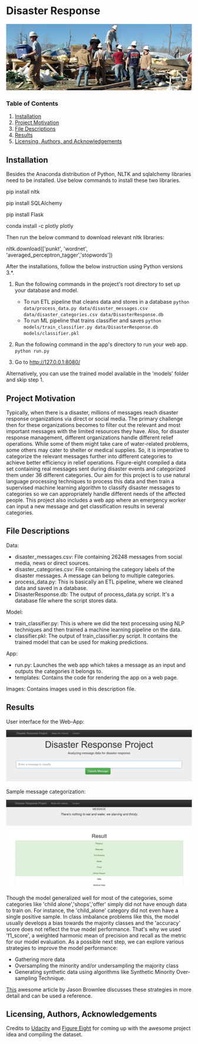 # Disaster Response
![alt text](https://raw.githubusercontent.com/samardolui/DisasterResponse/master/images/cover_image.jpg)
### Table of Contents

1. [Installation](#installation)
2. [Project Motivation](#motivation)
3. [File Descriptions](#files)
4. [Results](#results)
5. [Licensing, Authors, and Acknowledgements](#licensing)

## Installation <a name="installation"></a>

Besides the Anaconda distribution of Python, NLTK and sqlalchemy libraries need to be installed.
Use below commands to install these two libraries.

pip install nltk

pip install SQLAlchemy

pip install Flask

conda install -c plotly plotly 

Then run the below command to download relevant nltk libraries:

nltk.download(['punkt', 'wordnet', 'averaged_perceptron_tagger','stopwords'])

After the installations, follow the below instruction using Python versions 3.*.

1. Run the following commands in the project's root directory to set up your database and model.

    - To run ETL pipeline that cleans data and stores in a database
        `python data/process_data.py data/disaster_messages.csv data/disaster_categories.csv data/DisasterResponse.db`
    - To run ML pipeline that trains classifier and saves
        `python models/train_classifier.py data/DisasterResponse.db models/classifier.pkl`

2. Run the following command in the app's directory to run your web app.
    `python run.py`

3. Go to http://127.0.0.1:8080/

Alternatively, you can use the trained model available in the 'models' folder and skip step 1.

## Project Motivation<a name="motivation"></a>

Typically, when there is a disaster, millions of messages reach disaster response organizations via direct or social media. The primary challenge then for these organizations becomes to filter out the relevant and most important messages with the limited resources they have. Also, for disaster response management, different organizations handle different relief operations. While some of them might take care of water-related problems, some others may cater to shelter or medical supplies. So, it is imperative to categorize the relevant messages further into different categories to achieve better efficiency in relief operations. Figure-eight compiled a data set containing real messages sent during disaster events and categorized them under 36 different categories. Our aim for this project is to use natural language processing techniques to process this data and then train a supervised machine learning algorithm to classify disaster messages to categories so we can appropriately handle different needs of the affected people. This project also includes a web app where an emergency worker can input a new message and get classification results in several categories.

## File Descriptions <a name="files"></a>

Data:
* disaster_messages.csv: File containing 26248 messages from social media, news or direct sources.  
* disaster_categories.csv: File containing the category labels of the disaster messages. A message can belong to multiple categories.
* process_data.py: This is basically an ETL pipeline, where we cleaned data and saved in a database.
* DisasterResponse.db: The output of process_data.py script. It's a database file where the script stores data.

Model:
* train_classifier.py: This is where we did the text processing using NLP techniques and then trained a machine learning pipeline on the data.
* classifier.pkl: The output of train_classifier.py script. It contains the trained model that can be used for
                  making predictions.

App:
* run.py: Launches the web app which takes a message as an input and outputs the categories it belongs to.
* templates: Contains the code for rendering the app on a web page.

Images: Contains images used in this description file.

## Results<a name="results"></a>
User interface for the Web-App:

![Result 1](https://raw.githubusercontent.com/samardolui/DisasterResponse/master/images/dis_res1.PNG)

Sample message categorization:

![Result 2](https://raw.githubusercontent.com/samardolui/DisasterResponse/master/images/dis_res2.PNG)

Though the model generalized well for most of the categories, some categories like 'child alone','shops','offer'
simply did not have enough data to train on. For instance, the 'child_alone' category did not even have a single positive sample. In class imbalance problems like this, the model usually develops a bias towards the majority classes and the 'accuracy' score does not reflect the true model performance. That's why we used 'f1_score', a weighted harmonic mean of precision and recall as the metric for our model evaluation. As a possible next step, we can explore various strategies to improve the model performance:
* Gathering more data
* Oversampling the minority and/or undersampling the majority class
* Generating synthetic data using algorithms like Synthetic Minority Over-sampling Technique.

[This](https://machinelearningmastery.com/tactics-to-combat-imbalanced-classes-in-your-machine-learning-dataset/) awesome article by Jason Brownlee discusses these strategies in more detail and can be used a reference. 

## Licensing, Authors, Acknowledgements<a name="licensing"></a>

Credits to [Udacity](https://www.udacity.com/) and [Figure Eight](https://www.figure-eight.com/dataset/combined-disaster-response-data/)  for coming up with the awesome project idea and compiling the dataset.
